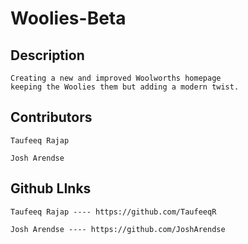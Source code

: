 # Woolies-Beta

## Description

```
Creating a new and improved Woolworths homepage 
keeping the Woolies them but adding a modern twist. 
```

## Contributors

```
Taufeeq Rajap

Josh Arendse
```

## Github LInks

```
Taufeeq Rajap ---- https://github.com/TaufeeqR

Josh Arendse ---- https://github.com/JoshArendse
```